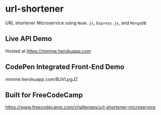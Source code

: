# url-shortener
URL shortener Microservice using `Node.js`, `Express.js`, and `MongoDB`

## Live API Demo
Hosted at https://minime.herokuapp.com

## CodePen Integrated Front-End Demo
minime.herokuapp.com/BJVLpgJZ

## Built for FreeCodeCamp
https://www.freecodecamp.com/challenges/url-shortener-microservice
